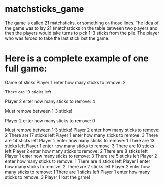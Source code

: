 # matchsticks_game
The game is called 21 matchsticks, or something on those lines. The idea of the game was to lay 21 (match)sticks on the table between two players and then the players would take turns to pick 1–3 sticks from the pile. The player who was forced to take the last stick lost the game.

# Here is a complete example of one full game:

Game of sticks
Player 1 enter how many sticks to remove: 2

There are 19 sticks left

Player 2 enter how many sticks to remove: 4

Must remove between 1-3 sticks!

Player 2 enter how many sticks to remove: 0

Must remove between 1-3 sticks!
Player 2 enter how many sticks to remove: 2
There are 17 sticks left
Player 1 enter how many sticks to remove: 3
There are 14 sticks left
Player 2 enter how many sticks to remove: 1
There are 13 sticks left
Player 1 enter how many sticks to remove: 3
There are 10 sticks left
Player 2 enter how many sticks to remove: 2
There are 8 sticks left
Player 1 enter how many sticks to remove: 3
There are 5 sticks left
Player 2 enter how many sticks to remove: 1
There are 4 sticks left
Player 1 enter how many sticks to remove: 2
There are 2 sticks left
Player 2 enter how many sticks to remove: 1
There are 1 sticks left
Player 1 enter how many sticks to remove: 3
Player 1 lost the game!
